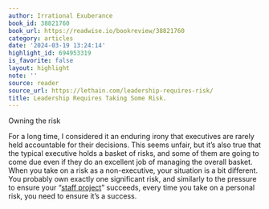 ```yaml
---
author: Irrational Exuberance
book_id: 38821760
book_url: https://readwise.io/bookreview/38821760
category: articles
date: '2024-03-19 13:24:14'
highlight_id: 694953319
is_favorite: false
layout: highlight
note: ''
source: reader
source_url: https://lethain.com/leadership-requires-risk/
title: Leadership Requires Taking Some Risk.
---
```


Owning the risk

For a long time, I considered it an enduring irony that executives are rarely held accountable for their decisions. This seems unfair, but it’s also true that the typical executive holds a basket of risks, and some of them are going to come due even if they do an excellent job of managing the overall basket. When you take on a risk as a non-executive, your situation is a bit different. You probably own exactly one significant risk, and similarly to the pressure to ensure your “[staff project](https://staffeng.com/guides/staff-projects/)” succeeds, every time you take on a personal risk, you need to ensure it’s a success.
